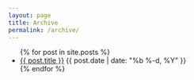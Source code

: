 ```yaml
---
layout: page
title: Archive
permalink: /archive/
---
```


<div class="archive">
  <ul class="post-list">
    {% for post in site.posts %}
      <li>
        <a href="{{ post.url | prepend: site.baseurl }}">{{ post.title }}</a>
        <span class="post-meta">{{ post.date | date: "%b %-d, %Y" }}</span>
      </li>
    {% endfor %}
  </ul>
</div>
